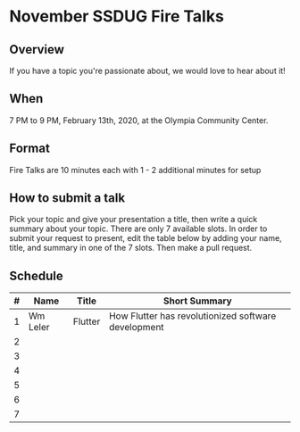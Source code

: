 # November SSDUG Fire Talks

## Overview

If you have a topic you're passionate about, we would love to hear about it!  

## When

7 PM to 9 PM, February 13th, 2020, at the Olympia Community Center. 

## Format

Fire Talks are 10 minutes each with 1 - 2 additional minutes for setup

## How to submit a talk

Pick your topic and give your presentation a title, then write a quick summary about your topic.  There are only 7 available slots.  In order to submit your request to present, edit the table below by adding your name, title, and summary in one of the 7 slots.  Then make a pull request. 

## Schedule

| # 	| Name 	       | Title 	       | Short Summary 	|
|---	|------------- |-------------  |---------------	|
| 1  	| Wm Leler     | Flutter       | How Flutter has revolutionized software development |
| 2  	|              |               |             	|
| 3  	|              |               |             	|
| 4  	|              |       	       |             	|
| 5  	|              |               |                |
| 6 	|              |               |               	|
| 7 	|              |               |             	|
